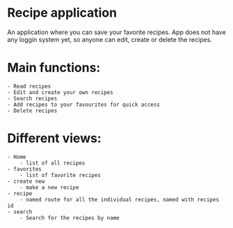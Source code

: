 Recipe application
========================== 

An application where you can save your favorite recipes.
App does not have any loggin system yet, so anyone can edit, create or delete the recipes.

# Main functions:
    - Read recipes
    - Edit and create your own recipes
    - Search recipes
    - Add recipes to your favourites for quick access
    - Delete recipes

# Different views:
    - Home
        - list of all recipes
    - favorites
        - list of favorite recipes
    - create new
        - make a new recipe
    - recipe
        - named route for all the individual recipes, named with recipes id
    - search
        - Search for the recipes by name
